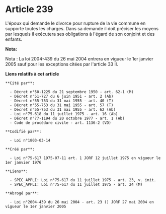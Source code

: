 # Article 239

L'époux qui demande le divorce pour rupture de la vie commune en supporte toutes les charges. Dans sa demande il doit
préciser les moyens par lesquels il exécutera ses obligations à l'égard de son conjoint et des enfants.

**Nota:**

Nota : La loi 2004-439 du 26 mai 2004 entrera en vigueur le 1er janvier 2005 sauf pour les exceptions citées par l'article 33
II.

**Liens relatifs à cet article**

	**Cité par**:

	  - Décret n°50-1225 du 21 septembre 1950 - art. 62-1 (M)
	  - Décret n°51-727 du 6 juin 1951 - art. 2 (Ab)
	  - Décret n°55-753 du 31 mai 1955 - art. 40 (T)
	  - Décret n°55-753 du 31 mai 1955 - art. 57 (T)
	  - Décret n°55-753 du 31 mai 1955 - art. 62 (Ab)
	  - Loi n°75-618 du 11 juillet 1975 - art. 16 (Ab)
	  - Décret n°77-1194 du 20 octobre 1977 - art. 1 (Ab)
	  - Code de procédure civile - art. 1136-2 (VD)

	**Codifié par**:

	  - Loi n°1803-03-14

	**Créé par**:

	  - Loi n°75-617 1975-07-11 art. 1 JORF 12 juillet 1975 en vigueur le 1er janvier 1976

	**Liens**:

	  - SPEC_APPLI: Loi n°75-617 du 11 juillet 1975 - art. 23, v. init.
	  - SPEC_APPLI: Loi n°75-617 du 11 juillet 1975 - art. 24 (M)

	**Abrogé par**:

	  - Loi n°2004-439 du 26 mai 2004 - art. 23 () JORF 27 mai 2004 en vigueur le 1er janvier 2005
